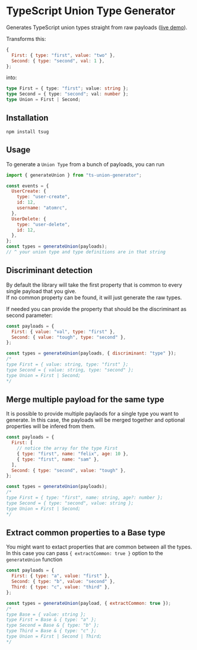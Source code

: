 # TypeScript Union Type Generator

Generates TypeScript union types straight from raw payloads ([live demo](https://blog.atomrc.dev/typescript-union-generator/)).

Transforms this:

```js
{
  First: { type: "first", value: "two" },
  Second: { type: "second", val: 1 },
};
```

into:

```ts
type First = { type: "first"; value: string };
type Second = { type: "second"; val: number };
type Union = First | Second;
```

## Installation

```
npm install tsug
```

## Usage

To generate a `Union Type` from a bunch of payloads, you can run

```js
import { generateUnion } from "ts-union-generator";

const events = {
  UserCreate: {
    type: "user-create",
    id: 12,
    username: "atomrc",
  },
  UserDelete: {
    type: "user-delete",
    id: 12,
  },
};
const types = generateUnion(payloads);
// ^ your union type and type definitions are in that string
```

## Discriminant detection

By default the library will take the first property that is common to every single payload that you give.  
If no common property can be found, it will just generate the raw types.

If needed you can provide the property that should be the discriminant as second parameter:

```js
const payloads = {
  First: { value: "val", type: "first" },
  Second: { value: "tough", type: "second" },
};

const types = generateUnion(payloads, { discriminant: "type" });
/*
type First = { value: string, type: "first" };
type Second = { value: string, type: "second" };
type Union = First | Second;
*/
```

## Merge multiple payload for the same type

It is possible to provide multiple paylaods for a single type you want to generate. In this case, the payloads will be merged together and optional properties will be infered from them.

```js
const payloads = {
  First: [
    // notice the array for the type First
    { type: "first", name: "felix", age: 10 },
    { type: "first", name: "sam" },
  ],
  Second: { type: "second", value: "tough" },
};

const types = generateUnion(payloads);
/*
type First = { type: "first", name: string, age?: number };
type Second = { type: "second", value: string };
type Union = First | Second;
*/
```

## Extract common properties to a Base type

You might want to extact properties that are common between all the types. In this case you can pass `{ extractCommon: true }` option to the `generateUnion` function

```js
const payloads = {
  First: { type: "a", value: "first" },
  Second: { type: "b", value: "second" },
  Third: { type: "c", value: "third" },
};

const types = generateUnion(payload, { extractCommon: true });
/*
type Base = { value: string };
type First = Base & { type: "a" };
type Second = Base & { type: "b" };
type Third = Base & { type: "c" };
type Union = First | Second | Third;
*/
```
